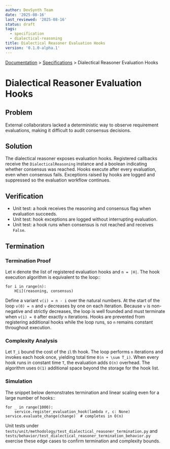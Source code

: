 ```yaml
---
author: DevSynth Team
date: '2025-08-16'
last_reviewed: '2025-08-16'
status: draft
tags:
  - specification
  - dialectical-reasoning
title: Dialectical Reasoner Evaluation Hooks
version: '0.1.0-alpha.1'
---
```

<div class="breadcrumbs">
<a href="../index.md">Documentation</a> &gt; <a href="index.md">Specifications</a> &gt; Dialectical Reasoner Evaluation Hooks
</div>

# Dialectical Reasoner Evaluation Hooks

## Problem

External collaborators lacked a deterministic way to observe requirement evaluations, making it difficult to audit consensus decisions.

## Solution

The dialectical reasoner exposes evaluation hooks. Registered callbacks receive the ``DialecticalReasoning`` instance and a boolean indicating whether consensus was reached. Hooks execute after every evaluation, even when consensus fails. Exceptions raised by hooks are logged and suppressed so the evaluation workflow continues.

## Verification

- Unit test: a hook receives the reasoning and consensus flag when evaluation succeeds.
- Unit test: hook exceptions are logged without interrupting evaluation.
- Unit test: a hook runs when consensus is not reached and receives ``False``.

## Termination
### Termination Proof

Let ``H`` denote the list of registered evaluation hooks and ``n = |H|``.  The
hook execution algorithm is equivalent to the loop::

    for i in range(n):
        H[i](reasoning, consensus)

Define a variant ``v(i) = n - i`` over the natural numbers.  At the start of the
loop ``v(0) = n`` and ``v`` decreases by one on each iteration.  Because ``v`` is
non-negative and strictly decreases, the loop is well founded and must terminate
when ``v(i) = 0`` after exactly ``n`` iterations.  Hooks are prevented from
registering additional hooks while the loop runs, so ``n`` remains constant
throughout execution.

### Complexity Analysis

Let ``T_i`` bound the cost of the ``i``\ th hook.  The loop performs ``n``
iterations and invokes each hook once, yielding total time ``Θ(n + \sum T_i)``.
When every hook runs in constant time ``T``, the evaluation adds ``O(n)``
overhead.  The algorithm uses ``O(1)`` additional space beyond the storage for
the hook list.

### Simulation

The snippet below demonstrates termination and linear scaling even for a large
number of hooks::

    for _ in range(1000):
        service.register_evaluation_hook(lambda r, c: None)
    service.evaluate_change(change)  # completes in O(n)

Unit tests under
``tests/unit/methodology/test_dialectical_reasoner_termination.py`` and
``tests/behavior/test_dialectical_reasoner_termination_behavior.py`` exercise
these edge cases to confirm termination and complexity bounds.
